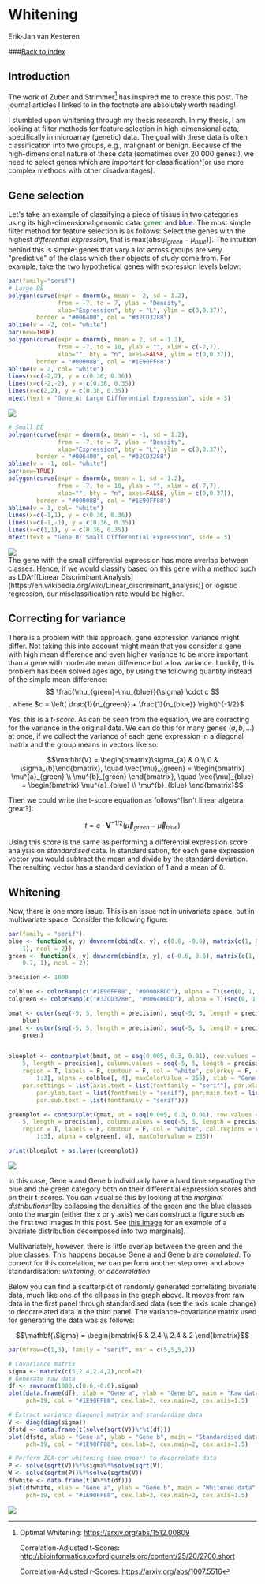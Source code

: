 # Whitening
Erik-Jan van Kesteren  



###[Back to index](../index.html)

## Introduction

The work of Zuber and Strimmer[^1] has inspired me to create this post. The journal articles I linked to in the footnote are absolutely worth reading!

I stumbled upon whitening through my thesis research. In my thesis, I am looking at filter methods for feature selection in high-dimensional data, specifically in microarray (genetic) data. The goal with these data is often classification into two groups, e.g., malignant or benign. Because of the high-dimensional nature of these data (sometimes over 20 000 genes!), we need to select genes which are important for classification^[or use more complex methods with other disadvantages]. 

[^1]: Optimal Whitening: https://arxiv.org/abs/1512.00809

      Correlation-Adjusted t-Scores: http://bioinformatics.oxfordjournals.org/content/25/20/2700.short
      
      Correlation-Adjusted r-Scores: https://arxiv.org/abs/1007.5516 

## Gene selection
Let's take an example of classifying a piece of tissue in two categories using its high-dimensional genomic data: <span style="color:#006400">green</span> and <span style="color:#00008B">blue</span>.
The most simple filter method for feature selection is as follows: Select the genes with the highest *differential expression*, that is $\text{max}\{\text{abs}(\mu_{green}-\mu_{blue})\}$. The intuition behind this is simple: genes that vary a lot across groups are very "predictive" of the class which their objects of study come from. For example, take the two hypothetical genes with expression levels below:




```r
par(family="serif")
# Large DE
polygon(curve(expr = dnorm(x, mean = -2, sd = 1.2), 
              from = -7, to = 7, ylab = "Density", 
              xlab="Expression", bty = "L", ylim = c(0,0.37)),
        border = "#006400", col = "#32CD3288")
abline(v = -2, col= "white")
par(new=TRUE)
polygon(curve(expr = dnorm(x, mean = 2, sd = 1.2), 
              from = -7, to = 10, ylab = "", xlim = c(-7,7),
              xlab="", bty = "n", axes=FALSE, ylim = c(0,0.37)),
        border = "#00008B", col = "#1E90FF88")
abline(v = 2, col= "white")
lines(x=c(-2,2), y = c(0.36, 0.36))
lines(x=c(-2,-2), y = c(0.36, 0.35))
lines(x=c(2,2), y = c(0.36, 0.35))
mtext(text = "Gene A: Large Differential Expression", side = 3)
```

<img src="whitening_files/figure-html/differential-1.svg" style="display: block; margin: auto;" />

```r
# Small DE
polygon(curve(expr = dnorm(x, mean = -1, sd = 1.2), 
              from = -7, to = 7, ylab = "Density", 
              xlab="Expression", bty = "L", ylim = c(0,0.37)),
        border = "#006400", col = "#32CD3288")
abline(v = -1, col= "white")
par(new=TRUE)
polygon(curve(expr = dnorm(x, mean = 1, sd = 1.2), 
              from = -7, to = 10, ylab = "", xlim = c(-7,7),
              xlab="", bty = "n", axes=FALSE, ylim = c(0,0.37)),
        border = "#00008B", col = "#1E90FF88")
abline(v = 1, col= "white")
lines(x=c(-1,1), y = c(0.36, 0.36))
lines(x=c(-1,-1), y = c(0.36, 0.35))
lines(x=c(1,1), y = c(0.36, 0.35))
mtext(text = "Gene B: Small Differential Expression", side = 3)
```

<img src="whitening_files/figure-html/differential-2.svg" style="display: block; margin: auto;" />
The gene with the small differential expression has more overlap between classes. Hence, if we would classify based on this gene with a method such as LDA^[[Linear Discriminant Analysis](https://en.wikipedia.org/wiki/Linear_discriminant_analysis)] or logistic regression, our misclassification rate would be higher.


## Correcting for variance
There is a problem with this approach, gene expression variance might differ. Not taking this into account might mean that you consider a gene with high mean difference and even higher variance to be more important than a gene with moderate mean difference but a low variance. Luckily, this problem has been solved ages ago, by using the following quantity instead of the simple mean difference:
$$ \frac{\mu_{green}-\mu_{blue}}{\sigma} \cdot c $$, where
$c = \left( \frac{1}{n_{green}} + \frac{1}{n_{blue}} \right)^{-1/2}$

Yes, this is a *t-score*. As can be seen from the equation, we are correcting for the variance in the original data. We can do this for many genes $(a, b, ...)$ at once, if we collect the variance of each gene expression in a diagonal matrix and the group means in vectors like so:

$$\mathbf{V} = \begin{bmatrix}\sigma_{a} & 0 \\ 0 & \sigma_{b}\end{bmatrix}, \quad \vec{\mu}_{green} = \begin{bmatrix} \mu^{a}_{green} \\ \mu^{b}_{green} \end{bmatrix}, \quad \vec{\mu}_{blue} = \begin{bmatrix} \mu^{a}_{blue} \\ \mu^{b}_{blue} \end{bmatrix}$$

Then we could write the t-score equation as follows^[Isn't linear algebra great?]:

$$t = c \cdot \mathbf{V}^{-1/2}(\vec{\mu}_{green}-\vec{\mu}_{blue})$$

Using this score is the same as performing a differential expression score analysis on *standardised* data. In standardisation, for each gene expression vector you would subtract the mean and divide by the standard deviation. The resulting vector has a standard deviation of 1 and a mean of 0.


## Whitening 
Now, there is one more issue. This is an issue not in univariate space, but in multivariate space. Consider the following figure:


```r
par(family = "serif")
blue <- function(x, y) dmvnorm(cbind(x, y), c(0.6, -0.6), matrix(c(1, 0.7, 0.7, 
    1), ncol = 2))
green <- function(x, y) dmvnorm(cbind(x, y), c(-0.6, 0.6), matrix(c(1, 0.7, 
    0.7, 1), ncol = 2))

precision <- 1000

colblue <- colorRamp(c("#1E90FF88", "#00008BDD"), alpha = T)(seq(0, 1, 0.001))
colgreen <- colorRamp(c("#32CD3288", "#006400DD"), alpha = T)(seq(0, 1, 0.001))

bmat <- outer(seq(-5, 5, length = precision), seq(-5, 5, length = precision), 
    blue)
gmat <- outer(seq(-5, 5, length = precision), seq(-5, 5, length = precision), 
    green)


blueplot <- contourplot(bmat, at = seq(0.005, 0.3, 0.01), row.values = seq(-5, 
    5, length = precision), column.values = seq(-5, 5, length = precision), 
    region = T, labels = F, contour = F, col = "white", colorkey = F, col.regions = rgb(colblue[, 
        1:3], alpha = colblue[, 4], maxColorValue = 255), xlab = "Gene a", ylab = "Gene b", 
    par.settings = list(axis.text = list(fontfamily = "serif"), par.xlab.text = list(fontfamily = "serif"), 
        par.ylab.text = list(fontfamily = "serif"), par.main.text = list(fontfamily = "serif"), 
        par.sub.text = list(fontfamily = "serif")))

greenplot <- contourplot(gmat, at = seq(0.005, 0.3, 0.01), row.values = seq(-5, 
    5, length = precision), column.values = seq(-5, 5, length = precision), 
    region = T, labels = F, contour = F, col = "white", col.regions = rgb(colgreen[, 
        1:3], alpha = colgreen[, 4], maxColorValue = 255))

print(blueplot + as.layer(greenplot))
```

![](whitening_files/figure-html/separation-1.png)<!-- -->

In this case, Gene a and Gene b individually have a hard time separating the blue and the green category both on their differential expression scores and on their t-scores. You can visualise this by looking at the *marginal distributions*^[by collapsing the densities of the green and the blue classes onto the margin (either the x or y axis) we can construct a figure such as the first two images in this post. See [this image](http://i.stack.imgur.com/sf2zg.jpg) for an example of a bivariate distribution decomposed into two marginals]. 

Multivariately, however, there is little overlap between the green and the blue classes. This happens because Gene a and Gene b are *correlated*. To correct for this correlation, we can perform another step over and above standardisation: *whitening*, or *decorrelation*. 

Below you can find a scatterplot of randomly generated correlating bivariate data, much like one of the ellipses in the graph above. It moves from raw data in the first panel through standardised data (see the axis scale change) to decorrelated data in the third panel. The variance-covariance matrix used for generating the data was as follows:

$$\mathbf{\Sigma} = \begin{bmatrix}5 & 2.4 \\ 2.4 & 2 \end{bmatrix}$$


```r
par(mfrow=c(1,3), family = "serif", mar = c(5,5,5,2))

# Covariance matrix
sigma <- matrix(c(5,2.4,2.4,2),ncol=2)
# Generate raw data
df <- rmvnorm(1000,c(0.6,-0.6),sigma)
plot(data.frame(df), xlab = "Gene a", ylab = "Gene b", main = "Raw data", 
     pch=19, col = "#1E90FF88", cex.lab=2, cex.main=2, cex.axis=1.5)

# Extract variance diagonal matrix and standardise data
V <- diag(diag(sigma))
dfstd <- data.frame(t(solve(sqrt(V))%*%t(df)))
plot(dfstd, xlab = "Gene a", ylab = "Gene b", main = "Standardised data",
     pch=19, col = "#1E90FF88", cex.lab=2, cex.main=2, cex.axis=1.5)

# Perform ZCA-cor whitening (see paper) to decorrelate data
P <- solve(sqrt(V))%*%sigma%*%solve(sqrt(V))
W <- solve(sqrtm(P))%*%solve(sqrtm(V))
dfwhite <- data.frame(t(W%*%t(df)))
plot(dfwhite, xlab = "Gene a", ylab = "Gene b", main = "Whitened data",
     pch=19, col = "#1E90FF88", cex.lab=2, cex.main=2, cex.axis=1.5)
```

<img src="whitening_files/figure-html/whitening-1.png" style="display: block; margin: auto;" />
